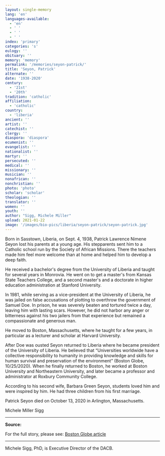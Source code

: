 ```yaml
---
layout: single-memory
lang: 'en'
languages-available:
  - 'en'
  - ' '
  - ' '
  - ' '
index: 'primary'
categories: 's'
eulogy: ''
obituary: ''
memory: 'memory'
permalink: '/memories/seyon-patrick/'
title: 'Seyon, Patrick'
alternate: ''
date: '1938-2020'
century:
  - '21st'
  - '20th'                   
tradition: 'catholic'                       
affiliation:
  - 'catholic'
country:
  - 'liberia'
ancient: ''
artist: ''
catechist: ''
clergy: ''
diaspora: 'diaspora'
ecumenist: ''
evangelist: ''
nationalist: ''
martyr: ''
persecuted: ''
medical: ''
missionary: ''
musician: ''
nonafrican: ''
nonchristian: ''
photo: 'photo'
scholar: 'scholar'
theologian: ''
translator: ''
women: ''
youth: ''
author: "Sigg, Michele Miller"
upload: 2021-01-22
image: '/images/bio-pics/liberia/seyon-patrick/seyon-patrick.jpg'
---
```


Born in Sasstown, Liberia, on Sept. 4, 1938, Patrick Lawrence Nimene Seyon lost his parents at a young age. His stepparents sent him to a Catholic school run by the Society of African Missions. There the teachers made him feel more welcome than at home and helped him to develop a deep faith.

He received a bachelor's degree from the University of Liberia and taught for several years in Monrovia. He went on to get a master's from Kansas State Teachers College, and a second master's and a doctorate in higher education administration at Stanford University.

In 1981, while serving as a vice-president at the University of Liberia, he was jailed on false accusations of plotting to overthrow the government of Samuel Doe. In prison, he was severely beaten and tortured twice a day, leaving him with lasting scars. However, he did not harbor any anger or bitterness against his two jailers from that experience but remained a compassionate and generous man.

He moved to Boston, Massachusetts, where he taught for a few years, in particular as a lecturer and scholar at Harvard University.

After Doe was ousted Seyon returned to Liberia where he became president of the University of Liberia. He believed that “Universities worldwide have a collective responsibility to humanity in providing knowledge and skills for human survival and preservation of the environment” (Boston Globe, 10/25/2020). When he finally returned to Boston, he worked at Boston University and Northeastern University, and later became a professor and administrator at Roxbury Community College.

According to his second wife, Barbara Green Seyon, students loved him and were inspired by him. He had three children from his first marriage.

Patrick Seyon died on October 13, 2020 in Arlington, Massachusetts.

Michele Miller Sigg

---

**Source:**

For the full story, please see:
[Boston Globe article](https://www.bostonglobe.com/2020/10/25/metro/patrick-ln-seyon-an-educator-who-survived-being-tortured-liberia-dies-82/)

---

Michele Sigg, PhD, is Executive Director of the DACB.
